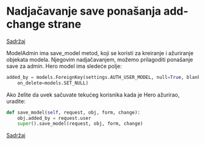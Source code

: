 
# Nadjačavanje save ponašanja add-change strane

[Sadržaj](00_sadrzaj.md)

ModelAdmin ima save_model metod, koji se koristi za kreiranje i ažuriranje objekata modela. Njegovim nadjačavanjem, možemo prilagoditi ponašanje save za admin. Hero model ima sledeće polje:

```py
added_by = models.ForeignKey(settings.AUTH_USER_MODEL, null=True, blank=True,
    on_delete=models.SET_NULL)
```

Ako želite da uvek sačuvate tekućeg korisnika kada je Hero ažurirao, uradite:

```py
def save_model(self, request, obj, form, change):
    obj.added_by = request.user
    super().save_model(request, obj, form, change)
```

[Sadržaj](00_sadrzaj.md)
